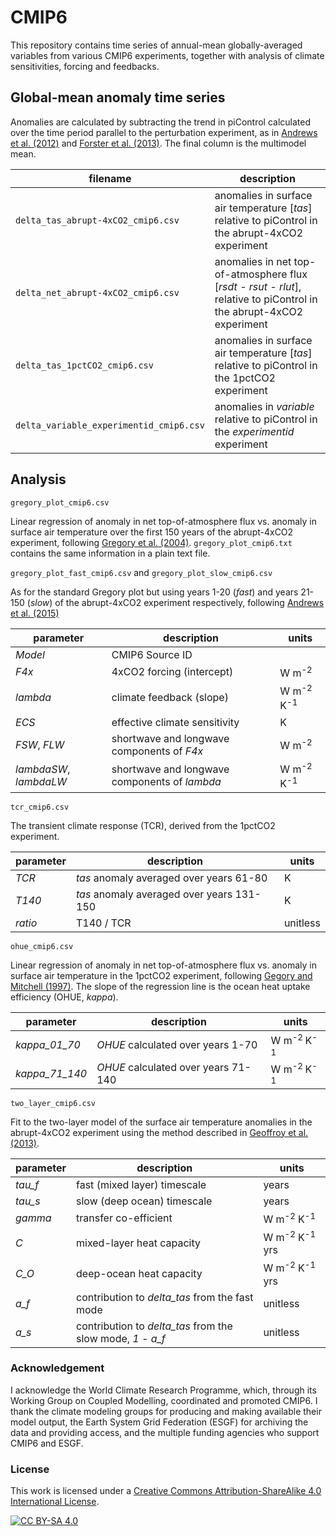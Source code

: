 # CMIP6

This repository contains time series of annual-mean globally-averaged variables from various CMIP6 experiments, together with analysis of climate sensitivities, forcing and feedbacks.

## Global-mean anomaly time series

Anomalies are calculated by subtracting the trend in piControl calculated over the time period parallel to the perturbation experiment, as in [Andrews et al. (2012)](https://agupubs.onlinelibrary.wiley.com/doi/10.1029/2012GL051607) and [Forster et al. (2013)](https://agupubs.onlinelibrary.wiley.com/doi/full/10.1002/jgrd.50174). The final column is the multimodel mean.

|filename|description|
|--|--|
|`delta_tas_abrupt-4xCO2_cmip6.csv` | anomalies in surface air temperature [*tas*] relative to piControl in the abrupt-4xCO2 experiment|
|`delta_net_abrupt-4xCO2_cmip6.csv` | anomalies in net top-of-atmosphere flux [*rsdt - rsut - rlut*], relative to piControl in the abrupt-4xCO2 experiment|
|`delta_tas_1pctCO2_cmip6.csv` | anomalies in surface air temperature [*tas*] relative to piControl in the 1pctCO2 experiment|
|`delta_variable_experimentid_cmip6.csv` | anomalies in *variable* relative to piControl in the *experimentid* experiment


## Analysis

`gregory_plot_cmip6.csv`

Linear regression of anomaly in net top-of-atmosphere flux vs. anomaly in surface air temperature over the first 150 years of the abrupt-4xCO2 experiment, following [Gregory et al. (2004)](https://agupubs.onlinelibrary.wiley.com/doi/10.1029/2003GL018747). `gregory_plot_cmip6.txt` contains the same information in a plain text file.

`gregory_plot_fast_cmip6.csv` and `gregory_plot_slow_cmip6.csv`

As for the standard Gregory plot but using years 1-20 (*fast*) and years 21-150 (*slow*) of the abrupt-4xCO2 experiment respectively, following [Andrews et al. (2015)](https://journals.ametsoc.org/doi/full/10.1175/JCLI-D-14-00545.1)

|parameter|description|units|
|--|--|--|
|*Model*|CMIP6 Source ID||
|*F4x*|4xCO2 forcing (intercept)|W m<sup>-2</sup>|
|*lambda*|climate feedback (slope)|W m<sup>-2 </sup>K<sup>-1</sup>|
|*ECS*|effective climate sensitivity|K|
|*FSW*, *FLW*|shortwave and longwave components of *F4x*|W m<sup>-2</sup>|
|*lambdaSW*, *lambdaLW*|shortwave and longwave components of *lambda*|W m<sup>-2 </sup>K<sup>-1</sup>|

`tcr_cmip6.csv`

The transient climate response (TCR), derived from the 1pctCO2 experiment.

|parameter|description|units|
|--|--|--|
|*TCR*|*tas* anomaly averaged over years 61-80|K|
|*T140*|*tas* anomaly averaged over years 131-150|K|
|*ratio*|T140 / TCR |unitless|


`ohue_cmip6.csv`

Linear regression of anomaly in net top-of-atmosphere flux vs. anomaly in surface air temperature in the 1pctCO2 experiment, following [Gegory and Mitchell (1997)](https://agupubs.onlinelibrary.wiley.com/doi/abs/10.1029/97GL01930). The slope of the regression line is the ocean heat uptake efficiency (OHUE, *kappa*).

|parameter|description|units|
|--|--|--|
|*kappa_01_70*|*OHUE* calculated over years 1-70|W m<sup>-2 </sup>K<sup>-1</sup>|
|*kappa_71_140*|*OHUE* calculated over years 71-140|W m<sup>-2 </sup>K<sup>-1</sup>|


`two_layer_cmip6.csv`

Fit to the two-layer model of the surface air temperature anomalies in the abrupt-4xCO2 experiment using the method described in [Geoffroy et al. (2013)](https://journals.ametsoc.org/doi/full/10.1175/JCLI-D-12-00195.1).


|parameter|description|units|
|--|--|--|
| *tau_f* | fast (mixed layer) timescale |years|
| *tau_s* | slow (deep ocean) timescale |years|
| *gamma* | transfer co-efficient |W m<sup>-2</sup> K<sup>-1</sup>|
| *C* | mixed-layer heat capacity | W m<sup>-2</sup> K<sup>-1</sup> yrs |
| *C_O* | deep-ocean heat capacity | W m<sup>-2</sup> K<sup>-1</sup> yrs |
| *a_f*|contribution to *delta_tas* from the fast mode |unitless|
| *a_s*|contribution to *delta_tas* from the slow mode, *1 - a_f* |unitless|


### Acknowledgement

I acknowledge the World Climate Research Programme, which, through its Working Group on Coupled Modelling, coordinated and promoted CMIP6. I thank the climate modeling groups for producing and making available their model output, the Earth System Grid Federation (ESGF) for archiving the data and providing access, and the multiple funding agencies who support CMIP6 and ESGF.

### License

This work is licensed under a [Creative Commons Attribution-ShareAlike 4.0
International License][cc-by-sa].

[![CC BY-SA 4.0][cc-by-sa-image]][cc-by-sa]

[cc-by-sa]: http://creativecommons.org/licenses/by-sa/4.0/
[cc-by-sa-image]: https://licensebuttons.net/l/by-sa/4.0/88x31.png
[cc-by-sa-shield]: https://img.shields.io/badge/License-CC%20BY--SA%204.0-lightgrey.svg

